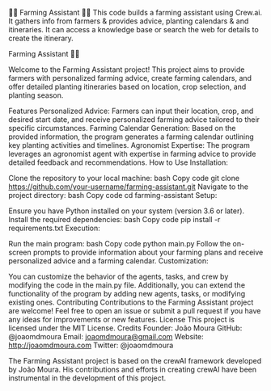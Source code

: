 🧑‍🌾 Farming Assistant 🧑‍🌾
This code builds a farming assistant using Crew.ai. It gathers info from farmers & provides advice, planting calendars & and itineraries. It can access a knowledge base or search the web for details to create the itinerary.


Farming Assistant 🧑‍🌾

Welcome to the Farming Assistant project! This project aims to provide farmers with personalized farming advice, create farming calendars, and offer detailed planting itineraries based on location, crop selection, and planting season.

Features
Personalized Advice: Farmers can input their location, crop, and desired start date, and receive personalized farming advice tailored to their specific circumstances.
Farming Calendar Generation: Based on the provided information, the program generates a farming calendar outlining key planting activities and timelines.
Agronomist Expertise: The program leverages an agronomist agent with expertise in farming advice to provide detailed feedback and recommendations.
How to Use
Installation:

Clone the repository to your local machine:
bash
Copy code
git clone https://github.com/your-username/farming-assistant.git
Navigate to the project directory:
bash
Copy code
cd farming-assistant
Setup:

Ensure you have Python installed on your system (version 3.6 or later).
Install the required dependencies:
bash
Copy code
pip install -r requirements.txt
Execution:

Run the main program:
bash
Copy code
python main.py
Follow the on-screen prompts to provide information about your farming plans and receive personalized advice and a farming calendar.
Customization:

You can customize the behavior of the agents, tasks, and crew by modifying the code in the main.py file.
Additionally, you can extend the functionality of the program by adding new agents, tasks, or modifying existing ones.
Contributing
Contributions to the Farming Assistant project are welcome! Feel free to open an issue or submit a pull request if you have any ideas for improvements or new features.
License
This project is licensed under the MIT License.
Credits
Founder: João Moura
GitHub: @joaomdmoura
Email: joaomdmoura@gmail.com
Website: http://joaomdmoura.com
Twitter: @joaomdmoura

The Farming Assistant project is based on the crewAI framework developed by João Moura. His contributions and efforts in creating crewAI have been instrumental in the development of this project.
